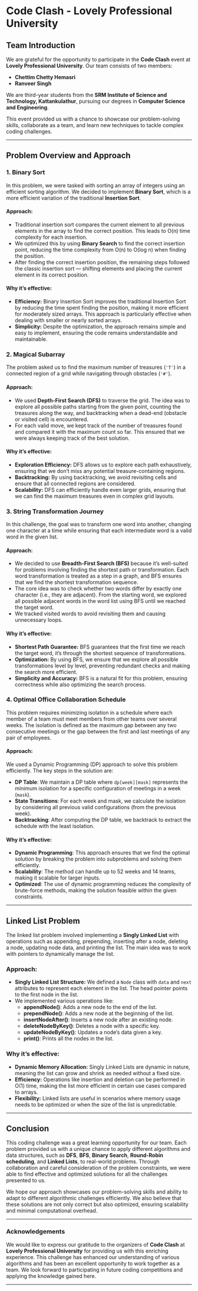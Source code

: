 

# **Code Clash - Lovely Professional University**
## **Team Introduction**

We are grateful for the opportunity to participate in the **Code Clash** event at **Lovely Professional University**. Our team consists of two members:

- **Chettim Chetty Hemasri**
- **Ranveer Singh**

We are third-year students from the **SRM Institute of Science and Technology, Kattankulathur**, pursuing our degrees in **Computer Science and Engineering**.

This event provided us with a chance to showcase our problem-solving skills, collaborate as a team, and learn new techniques to tackle complex coding challenges.

---

## **Problem Overview and Approach**

### **1. Binary Sort**
In this problem, we were tasked with sorting an array of integers using an efficient sorting algorithm. We decided to implement **Binary Sort**, which is a more efficient variation of the traditional **Insertion Sort**. 

#### **Approach:**
- Traditional insertion sort compares the current element to all previous elements in the array to find the correct position. This leads to O(n) time complexity for each insertion.
- We optimized this by using **Binary Search** to find the correct insertion point, reducing the time complexity from O(n) to O(log n) when finding the position.
- After finding the correct insertion position, the remaining steps followed the classic insertion sort — shifting elements and placing the current element in its correct position.

#### **Why it’s effective:**
- **Efficiency:** Binary Insertion Sort improves the traditional Insertion Sort by reducing the time spent finding the position, making it more efficient for moderately sized arrays. This approach is particularly effective when dealing with smaller or nearly sorted arrays.
- **Simplicity:** Despite the optimization, the approach remains simple and easy to implement, ensuring the code remains understandable and maintainable.

### **2. Magical Subarray**
The problem asked us to find the maximum number of treasures (`'T'`) in a connected region of a grid while navigating through obstacles (`'#'`).

#### **Approach:**
- We used **Depth-First Search (DFS)** to traverse the grid. The idea was to explore all possible paths starting from the given point, counting the treasures along the way, and backtracking when a dead-end (obstacle or visited cell) is encountered.
- For each valid move, we kept track of the number of treasures found and compared it with the maximum count so far. This ensured that we were always keeping track of the best solution.

#### **Why it’s effective:**
- **Exploration Efficiency:** DFS allows us to explore each path exhaustively, ensuring that we don’t miss any potential treasure-containing regions.
- **Backtracking:** By using backtracking, we avoid revisiting cells and ensure that all connected regions are considered.
- **Scalability:** DFS can efficiently handle even larger grids, ensuring that we can find the maximum treasures even in complex grid layouts.

### **3. String Transformation Journey**
In this challenge, the goal was to transform one word into another, changing one character at a time while ensuring that each intermediate word is a valid word in the given list.

#### **Approach:**
- We decided to use **Breadth-First Search (BFS)** because it’s well-suited for problems involving finding the shortest path or transformation. Each word transformation is treated as a step in a graph, and BFS ensures that we find the shortest transformation sequence.
- The core idea was to check whether two words differ by exactly one character (i.e., they are adjacent). From the starting word, we explored all possible adjacent words in the word list using BFS until we reached the target word.
- We tracked visited words to avoid revisiting them and causing unnecessary loops.

#### **Why it’s effective:**
- **Shortest Path Guarantee:** BFS guarantees that the first time we reach the target word, it’s through the shortest sequence of transformations.
- **Optimization:** By using BFS, we ensure that we explore all possible transformations level by level, preventing redundant checks and making the search more efficient.
- **Simplicity and Accuracy:** BFS is a natural fit for this problem, ensuring correctness while also optimizing the search process.

### **4. Optimal Office Collaboration Schedule**

This problem requires minimizing isolation in a schedule where each member of a team must meet members from other teams over several weeks. The isolation is defined as the maximum gap between any two consecutive meetings or the gap between the first and last meetings of any pair of employees.

#### **Approach:**
We used a Dynamic Programming (DP) approach to solve this problem efficiently. The key steps in the solution are:

- **DP Table**: We maintain a DP table where `dp[week][mask]` represents the minimum isolation for a specific configuration of meetings in a week (`mask`).
- **State Transitions**: For each week and mask, we calculate the isolation by considering all previous valid configurations (from the previous week).
- **Backtracking**: After computing the DP table, we backtrack to extract the schedule with the least isolation.

#### **Why it’s effective:**
- **Dynamic Programming**: This approach ensures that we find the optimal solution by breaking the problem into subproblems and solving them efficiently.
- **Scalability**: The method can handle up to 52 weeks and 14 teams, making it scalable for larger inputs.
- **Optimized**: The use of dynamic programming reduces the complexity of brute-force methods, making the solution feasible within the given constraints.

---

## **Linked List Problem**

The linked list problem involved implementing a **Singly Linked List** with operations such as appending, prepending, inserting after a node, deleting a node, updating node data, and printing the list. The main idea was to work with pointers to dynamically manage the list.

### **Approach:**
- **Singly Linked List Structure:** We defined a `Node` class with `data` and `next` attributes to represent each element in the list. The head pointer points to the first node in the list.
- We implemented various operations like:
  - **appendNode()**: Adds a new node to the end of the list.
  - **prependNode()**: Adds a new node at the beginning of the list.
  - **insertNodeAfter()**: Inserts a new node after an existing node.
  - **deleteNodeByKey()**: Deletes a node with a specific key.
  - **updateNodeByKey()**: Updates a node’s data given a key.
  - **print()**: Prints all the nodes in the list.

### **Why it’s effective:**
- **Dynamic Memory Allocation:** Singly Linked Lists are dynamic in nature, meaning the list can grow and shrink as needed without a fixed size.
- **Efficiency:** Operations like insertion and deletion can be performed in O(1) time, making the list more efficient in certain use cases compared to arrays.
- **Flexibility:** Linked lists are useful in scenarios where memory usage needs to be optimized or when the size of the list is unpredictable.

---

## **Conclusion**
This coding challenge was a great learning opportunity for our team. Each problem provided us with a unique chance to apply different algorithms and data structures, such as **DFS**, **BFS**, **Binary Search**, **Round-Robin scheduling**, and **Linked Lists**, to real-world problems. Through collaboration and careful consideration of the problem constraints, we were able to find effective and optimized solutions for all the challenges presented to us.

We hope our approach showcases our problem-solving skills and ability to adapt to different algorithmic challenges efficiently. We also believe that these solutions are not only correct but also optimized, ensuring scalability and minimal computational overhead.

---

### **Acknowledgements**
We would like to express our gratitude to the organizers of **Code Clash** at **Lovely Professional University** for providing us with this enriching experience. This challenge has enhanced our understanding of various algorithms and has been an excellent opportunity to work together as a team. We look forward to participating in future coding competitions and applying the knowledge gained here.

---

